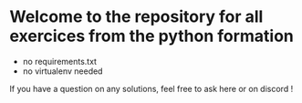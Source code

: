 # Welcome to the repository for all exercices from the python formation

- no requirements.txt
- no virtualenv needed

If you have a question on any solutions, feel free to ask here or on discord !
